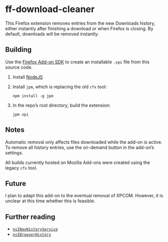 # ff-download-cleaner
This Firefox extension removes entries from the new Downloads history, either instantly after finishing a download or when Firefox is closing. By default, downloads will be removed instantly.

## Building
Use the [Firefox Add-on SDK](https://developer.mozilla.org/Add-ons/SDK) to create an installable `.xpi` file from this source code.

1. Install [NodeJS](https://nodejs.org)
2. Install `jpm`, which is replacing the old `cfx` tool:
   ```
   npm install -g jpm
   ```

3. In the repo’s root directory, build the extension:
   ```
   jpm xpi
   ```

## Notes
Automatic removal only affects files downloaded while the add-on is active. To remove all history entries, use the on-demand button in the add-on’s settings.

All builds currently hosted on Mozilla Add-ons were created using the legacy `cfx` tool.

## Future
I plan to adapt this add-on to the eventual removal of XPCOM. However, it is unclear at this time whether this is feasible.

## Further reading
* [`nsINavHistoryService`](https://developer.mozilla.org/docs/Mozilla/Tech/XPCOM/Reference/Interface/nsINavHistoryService)
* [`nsIBrowserHistory`](https://developer.mozilla.org/docs/Mozilla/Tech/XPCOM/Reference/Interface/nsIBrowserHistory)
